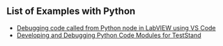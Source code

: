 ## List of Examples with Python

- [Debugging code called from Python node in LabVIEW using VS Code](debugging_python_labview/readme.md)
- [Developing and Debugging Python Code Modules for TestStand](debugging_python_teststand/readme.md)